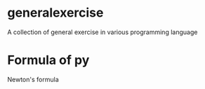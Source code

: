 # generalexercise
A collection of general exercise in various programming language

# Formula of py 
Newton's formula


